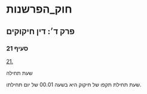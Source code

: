 # חוק_הפרשנות

## פרק ד׳: דין חיקוקים

### סעיף 21

[21.](https://he.wikisource.org/wiki/חוק_הפרשנות#סעיף_21)

שעת תחילה

שעת תחילת תקפו של חיקוק היא בשעה 00.01 של יום תחילתו.